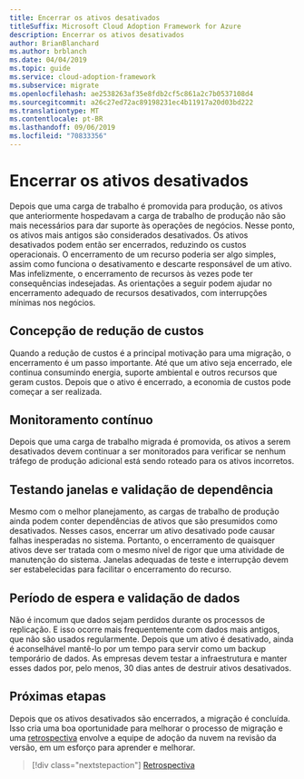 ```yaml
---
title: Encerrar os ativos desativados
titleSuffix: Microsoft Cloud Adoption Framework for Azure
description: Encerrar os ativos desativados
author: BrianBlanchard
ms.author: brblanch
ms.date: 04/04/2019
ms.topic: guide
ms.service: cloud-adoption-framework
ms.subservice: migrate
ms.openlocfilehash: ae2538263af35e8fdb2cf5c861a2c7b0537108d4
ms.sourcegitcommit: a26c27ed72ac89198231ec4b11917a20d03bd222
ms.translationtype: MT
ms.contentlocale: pt-BR
ms.lasthandoff: 09/06/2019
ms.locfileid: "70833356"
---
```

# <a name="decommission-retired-assets"></a>Encerrar os ativos desativados

Depois que uma carga de trabalho é promovida para produção, os ativos que anteriormente hospedavam a carga de trabalho de produção não são mais necessários para dar suporte às operações de negócios. Nesse ponto, os ativos mais antigos são considerados desativados. Os ativos desativados podem então ser encerrados, reduzindo os custos operacionais. O encerramento de um recurso poderia ser algo simples, assim como funciona o desativamento e descarte responsável de um ativo. Mas infelizmente, o encerramento de recursos às vezes pode ter consequências indesejadas. As orientações a seguir podem ajudar no encerramento adequado de recursos desativados, com interrupções mínimas nos negócios.

## <a name="cost-savings-realization"></a>Concepção de redução de custos

Quando a redução de custos é a principal motivação para uma migração, o encerramento é um passo importante. Até que um ativo seja encerrado, ele continua consumindo energia, suporte ambiental e outros recursos que geram custos. Depois que o ativo é encerrado, a economia de custos pode começar a ser realizada.

## <a name="continued-monitoring"></a>Monitoramento contínuo

Depois que uma carga de trabalho migrada é promovida, os ativos a serem desativados devem continuar a ser monitorados para verificar se nenhum tráfego de produção adicional está sendo roteado para os ativos incorretos.

## <a name="testing-windows-and-dependency-validation"></a>Testando janelas e validação de dependência

Mesmo com o melhor planejamento, as cargas de trabalho de produção ainda podem conter dependências de ativos que são presumidos como desativados. Nesses casos, encerrar um ativo desativado pode causar falhas inesperadas no sistema. Portanto, o encerramento de quaisquer ativos deve ser tratada com o mesmo nível de rigor que uma atividade de manutenção do sistema. Janelas adequadas de teste e interrupção devem ser estabelecidas para facilitar o encerramento do recurso.

## <a name="holding-period-and-data-validation"></a>Período de espera e validação de dados

Não é incomum que dados sejam perdidos durante os processos de replicação. E isso ocorre mais frequentemente com dados mais antigos, que não são usados regularmente. Depois que um ativo é desativado, ainda é aconselhável mantê-lo por um tempo para servir como um backup temporário de dados. As empresas devem testar a infraestrutura e manter esses dados por, pelo menos, 30 dias antes de destruir ativos desativados.

## <a name="next-steps"></a>Próximas etapas

Depois que os ativos desativados são encerrados, a migração é concluída. Isso cria uma boa oportunidade para melhorar o processo de migração e uma [retrospectiva](./retrospective.md) envolve a equipe de adoção da nuvem na revisão da versão, em um esforço para aprender e melhorar.

> [!div class="nextstepaction"]
> [Retrospectiva](./retrospective.md)
